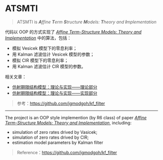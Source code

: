 # ATSMTI

> ATSMTI is ***A**ffine **T**erm **S**tructure **M**odels: **T**heory and **I**mplementation*

代码以 OOP 的方式实现了 [*Affine Term-Structure Models: Theory and Implementation*](https://www.bankofcanada.ca/2001/10/working-paper-2001-15/) 中的算法，包括：
* 模拟 Vesicek 模型下的零息利率；
* 用 Kalman 滤波估计 Vesicek 模型的参数；
* 模拟 CIR 模型下的零息利率；
* 用 Kalman 滤波估计 CIR 模型的参数。

相关文章：
* [仿射期限结构模型：理论与实现——理论部分](https://www.cnblogs.com/xuruilong100/p/12640795.html)
* [仿射期限结构模型：理论与实现——实现部分](https://www.cnblogs.com/xuruilong100/p/12641475.html)

> 参考：<https://github.com/jgmodgoh/kf_filter>

---

The project is an OOP style implemention (by R6 class) of paper [*Affine Term-Structure Models: Theory and Implementation*](https://www.bankofcanada.ca/2001/10/working-paper-2001-15/), including:
* simulation of zero rates drived by Vasicek;
* simulation of zero rates drived by CIR;
* estimation model parameters by Kalman filter

> Reference：<https://github.com/jgmodgoh/kf_filter>
